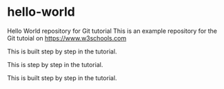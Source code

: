 # hello-world
Hello World repository for Git tutorial
This is an example repository for the Git tutoial on https://www.w3schools.com

This is built step by step in the tutorial.

This is step by step in the tutorial.

This is built step by step in the tutorial.
